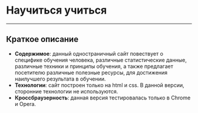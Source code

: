 # Научиться учиться
---------------------
## Краткое описание

* __Содержимое__: данный одностраничный сайт повествует о специфике обучения человека, различные статистические данные, различные техники и принципы обучения, а также предлагает посетителю различные полезные ресурсы, для достижения наилучшего результата в обучении.
* __Технологии__: сайт построен только на html и css. В данной версии, сторонние технологии не используются.
* __Кроссбраузерность__: данная версия тестировалась только в Chrome и Opera.
